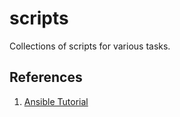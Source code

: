 # scripts

Collections of scripts for various tasks.

## References

1. [Ansible Tutorial](https://www.digitalocean.com/community/cheatsheets/how-to-execute-ansible-playbooks-to-automate-server-setup)
